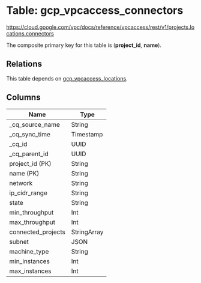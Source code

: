 # Table: gcp_vpcaccess_connectors

https://cloud.google.com/vpc/docs/reference/vpcaccess/rest/v1/projects.locations.connectors

The composite primary key for this table is (**project_id**, **name**).

## Relations

This table depends on [gcp_vpcaccess_locations](gcp_vpcaccess_locations.md).

## Columns

| Name          | Type          |
| ------------- | ------------- |
|_cq_source_name|String|
|_cq_sync_time|Timestamp|
|_cq_id|UUID|
|_cq_parent_id|UUID|
|project_id (PK)|String|
|name (PK)|String|
|network|String|
|ip_cidr_range|String|
|state|String|
|min_throughput|Int|
|max_throughput|Int|
|connected_projects|StringArray|
|subnet|JSON|
|machine_type|String|
|min_instances|Int|
|max_instances|Int|